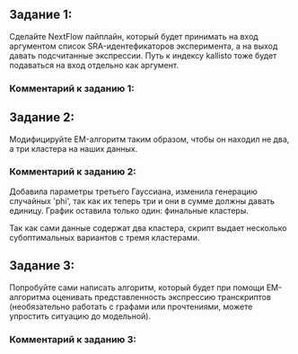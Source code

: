## Задание 1:

Сделайте NextFlow пайплайн, который будет принимать на вход аргументом список SRA-идентефикаторов эксперимента, а на выход давать подсчитанные экспрессии. 
Путь к индексу kallisto тоже будет подаваться на вход отдельно как аргумент.

### Комментарий к заданию 1:



## Задание 2: 

Модифицируйте EM-алгоритм таким образом, чтобы он находил не два, а три кластера на наших данных.

### Комментарий к заданию 2:

Добавила параметры третьего Гауссиана, изменила генерацию случайных 'phi', так как их теперь три и они в сумме должны давать единицу.
График оставила только один: финальные кластеры.

Так как сами данные содержат два кластера, скрипт выдает несколько субоптимальных вариантов с тремя кластерами.

## Задание 3:

Попробуйте сами написать алгоритм, который будет при помощи EM-алгоритма оценивать представленность экспрессию транскриптов (необязательно работать с графами или прочтениями, можете упростить ситуацию до модельной).

### Комментарий к заданию 3:
